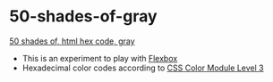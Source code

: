 50-shades-of-gray
==================

[50 shades of, html hex code, gray](http://nickdouille.github.io/50-shades-of-gray/)

- This is an experiment to play with [Flexbox](http://www.w3.org/TR/css3-flexbox/)
- Hexadecimal color codes according to [CSS Color Module Level 3](http://www.w3.org/TR/css3-color/)